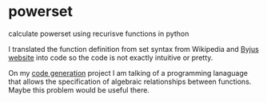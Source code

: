 # powerset
calculate powerset using recurisve functions in python

I translated the function definition from set syntax from Wikipedia and [Byjus website](https://byjus.com/maths/power-set/) into code so the code is not exactly intuitive or pretty.

On my [code generation](https://github.com/samsquire/code-generation) project I am talking of a programming lanaguage that allows the specification of algebraic relationships between functions. Maybe this problem would be useful there.

